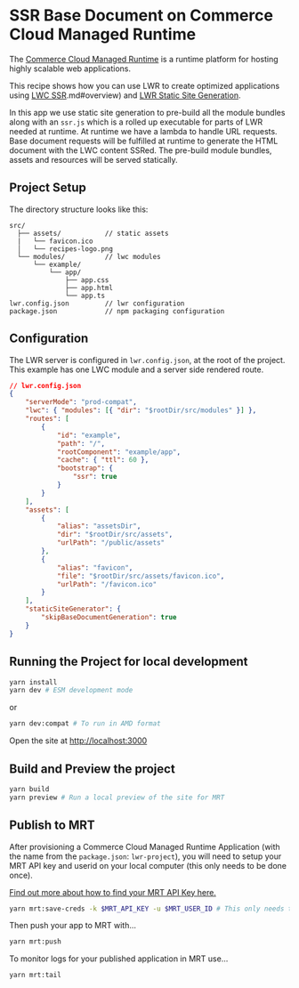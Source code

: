 # SSR Base Document on Commerce Cloud Managed Runtime

The [Commerce Cloud Managed Runtime](https://developer.salesforce.com/docs/commerce/pwa-kit-managed-runtime/guide/mrt-overview.html) is a runtime platform for hosting highly scalable web applications.

This recipe shows how you can use LWR to create optimized applications using [LWC SSR](https://github.com/salesforce-experience-platform-emu/lwr/blob/main/packages/@lwrjs/lwc-ssr/README).md#overview) and [LWR Static Site Generation](https://github.com/salesforce-experience-platform-emu/lwr-recipes/tree/main/packages/static-generation).

In this app we use static site generation to pre-build all the module bundles along with an `ssr.js` which is a rolled up executable for parts of LWR needed at runtime. At runtime we have a lambda to handle URL requests. Base document requests will be fulfilled at runtime to generate the HTML document with the LWC content SSRed. The pre-build module bundles, assets and resources will be served statically.

## Project Setup

The directory structure looks like this:

```
src/
  ├── assets/           // static assets
  |   └── favicon.ico
  │   └── recipes-logo.png
  └── modules/          // lwc modules
      └── example/
          └── app/
              ├── app.css
              ├── app.html
              └── app.ts
lwr.config.json         // lwr configuration
package.json            // npm packaging configuration
```

## Configuration

The LWR server is configured in `lwr.config.json`, at the root of the project. This example has one LWC module and a server side rendered route.

```json
// lwr.config.json
{
    "serverMode": "prod-compat",
    "lwc": { "modules": [{ "dir": "$rootDir/src/modules" }] },
    "routes": [
        {
            "id": "example",
            "path": "/",
            "rootComponent": "example/app",
            "cache": { "ttl": 60 },
            "bootstrap": {
                "ssr": true
            }
        }
    ],
    "assets": [
        {
            "alias": "assetsDir",
            "dir": "$rootDir/src/assets",
            "urlPath": "/public/assets"
        },
        {
            "alias": "favicon",
            "file": "$rootDir/src/assets/favicon.ico",
            "urlPath": "/favicon.ico"
        }
    ],
    "staticSiteGenerator": {
        "skipBaseDocumentGeneration": true
    }
}
```

## Running the Project for local development

```bash
yarn install
yarn dev # ESM development mode
```

or

```bash
yarn dev:compat # To run in AMD format
```

Open the site at [http://localhost:3000](http://localhost:3000)

## Build and Preview the project

```bash
yarn build
yarn preview # Run a local preview of the site for MRT
```

## Publish to MRT

After provisioning a Commerce Cloud Managed Runtime Application (with the name from the `package.json`: `lwr-project`), you will need to setup your MRT API key and userid on your local computer (this only needs to be done once).

[Find out more about how to find your MRT API Key here.](https://developer.salesforce.com/docs/commerce/pwa-kit-managed-runtime/guide/using-the-managed-runtime-api.html?q=API-Key)

```bash
yarn mrt:save-creds -k $MRT_API_KEY -u $MRT_USER_ID # This only needs to be done once.
```

Then push your app to MRT with...

```bash
yarn mrt:push
```

To monitor logs for your published application in MRT use...

```bash
yarn mrt:tail
```

